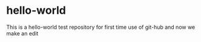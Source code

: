 hello-world
===========

This is a hello-world test repository for first time use of git-hub and now we make an edit
